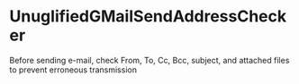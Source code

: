 # UnuglifiedGMailSendAddressChecker
Before sending e-mail, check From, To, Cc, Bcc, subject, and attached files to prevent erroneous transmission

